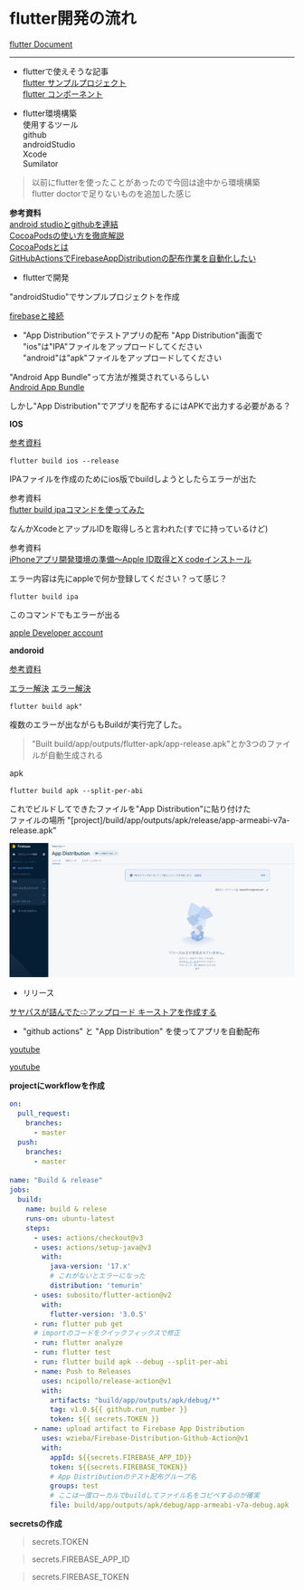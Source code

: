 # flutter開発の流れ

[flutter Document](https://docs.flutter.dev/)  

---
- flutterで使えそうな記事  
[flutter サンプルプロジェクト](https://flutter.github.io/samples/#)  
[flutter コンポーネント](https://gallery.flutter.dev/#/)  

- flutter環境構築  
使用するツール   
github  
androidStudio  
Xcode  
Sumilator  

> 以前にflutterを使ったことがあったので今回は途中から環境構築  
> flutter doctorで足りないものを追加した感じ  

**参考資料**  
[android studioとgithubを連結](https://www.mechengjp.com/%E3%80%90flutter%E3%80%91android-studio%E3%81%A8github%E3%82%92%E9%80%A3%E6%90%BA%E3%81%99%E3%82%8B%E6%96%B9%E6%B3%95/)  
[CocoaPodsの使い方を徹底解説](https://ios-docs.dev/cocoapods/)  
[CocoaPodsとは](https://guides.cocoapods.org/using/getting-started.html#installation)  
[GitHubActionsでFirebaseAppDistributionの配布作業を自動化したい](https://zenn.dev/mamushi/scraps/627d5aafca4c88)  

- flutterで開発

"androidStudio"でサンプルプロジェクトを作成  

[firebaseと接続](https://firebase.google.com/docs/flutter/setup?authuser=0&hl=ja&platform=ios#available-plugins)  

- "App Distribution"でテストアプリの配布
"App Distribution"画面で  
"ios"は"IPA"ファイルをアップロードしてください  
"android"は"apk"ファイルをアップロードしてください  

"Android App Bundle"って方法が推奨されているらしい  
[Android App Bundle](https://developer.android.com/platform/technology/app-bundle)

しかし"App Distribution"でアプリを配布するにはAPKで出力する必要がある？   

**IOS**  

[参考資料](https://enoiu.com/app-develop/flutter-ios-release/)

```bush
flutter build ios --release
```
IPAファイルを作成のためにios版でbuildしようとしたらエラーが出た

参考資料  
[flutter build ipaコマンドを使ってみた](https://takamii.hatenablog.com/entry/2021/07/02/151453)

なんかXcodeとアップルIDを取得しろと言われた(すでに持っているけど)

参考資料  
[iPhoneアプリ開発環境の準備～Apple ID取得とX codeインストール](https://prokids.jp/article/iphone_pre)

エラー内容は先にappleで何か登録してください？って感じ？

```
flutter build ipa
```
このコマンドでもエラーが出る

[apple Developer account](https://developer.apple.com/account/)

**andoroid** 

[参考資料](https://gakogako.com/flutter_android_release/#%E3%83%AA%E3%83%AA%E3%83%BC%E3%82%B9%E3%83%93%E3%83%AB%E3%83%89%E3%82%92%E3%81%99%E3%82%8B)

[エラー解決](https://m2.material.io/develop/android/docs/getting-started)
[エラー解決](https://stackoverflow.com/questions/71798179/difference-between-com-google-android-materialmaterial1-6-0-and-implementati)

```bush
flutter build apk" 
```

複数のエラーが出ながらもBuildが実行完了した。  
> "Built build/app/outputs/flutter-apk/app-release.apk"とか3つのファイルが自動生成される

apk
```bush
flutter build apk --split-per-abi
```

これでビルドしてできたファイルを"App Distribution"に貼り付けた  
ファイルの場所  "[project]/build/app/outputs/apk/release/app-armeabi-v7a-release.apk"  

<img src="app_Distribution001.png" width="600px">

- リリース  

[サヤパスが詰んでた⇨アップロード キーストアを作成する](https://docs.flutter.dev/deployment/android#signing-the-app)

- "github actions" と "App Distribution" を使ってアプリを自動配布

[youtube](https://youtu.be/BAXvzkgL15o)

[youtube](https://www.youtube.com/watch?v=9L7OfshBqX8)

**projectにworkflowを作成**
```yml
on:
  pull_request:
    branches:
      - master
  push:
    branches:
      - master

name: "Build & release"
jobs:
  build:
    name: build & relese
    runs-on: ubuntu-latest
    steps:
      - uses: actions/checkout@v3
      - uses: actions/setup-java@v3
        with:
          java-version: '17.x'
          # これがないとエラーになった
          distribution: 'temurin'
      - uses: subosito/flutter-action@v2
        with:
          flutter-version: '3.0.5'
      - run: flutter pub get 
      # importのコードをクイックフィックスで修正
      - run: flutter analyze
      - run: flutter test
      - run: flutter build apk --debug --split-per-abi
      - name: Push to Releases
        uses: ncipollo/release-action@v1
        with:
          artifacts: "build/app/outputs/apk/debug/*"
          tag: v1.0.${{ github.run_number }}
          token: ${{ secrets.TOKEN }}
      - name: upload artifact to Firebase App Distribution
        uses: wzieba/Firebase-Distribution-Github-Action@v1
        with:
          appId: ${{secrets.FIREBASE_APP_ID}}
          token: ${{secrets.FIREBASE_TOKEN}}
          # App Distributionのテスト配布グループ名
          groups: test
          # ここは一度ローカルでbuildしてファイル名をコピペするのが確実
          file: build/app/outputs/apk/debug/app-armeabi-v7a-debug.apk
```

**secretsの作成**
<!-- 自分のgithubアカウントのトークンを作成し、プロジェクトと紐付ける -->
> secrets.TOKEN 
<!-- firebaseのAndoroid用のIDを紐づける -->
> secrets.FIREBASE_APP_ID
<!-- firebaseのログイン時のトークンと紐づける -->
> secrets.FIREBASE_TOKEN
